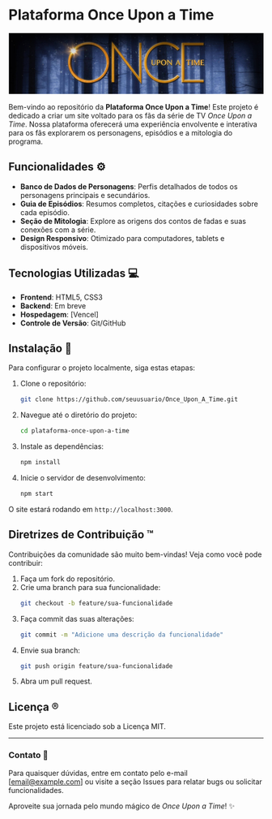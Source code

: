 # Plataforma Once Upon a Time

![Imagem Ilustrativa - Cabeçalho](/img/corte%20onceuponatime.png)

Bem-vindo ao repositório da **Plataforma Once Upon a Time**! Este projeto é dedicado a criar um site voltado para os fãs da série de TV *Once Upon a Time*. Nossa plataforma oferecerá uma experiência envolvente e interativa para os fãs explorarem os personagens, episódios e a mitologia do programa.

## Funcionalidades ⚙️

- **Banco de Dados de Personagens**: Perfis detalhados de todos os personagens principais e secundários.
- **Guia de Episódios**: Resumos completos, citações e curiosidades sobre cada episódio.
- **Seção de Mitologia**: Explore as origens dos contos de fadas e suas conexões com a série.
- **Design Responsivo**: Otimizado para computadores, tablets e dispositivos móveis.

## Tecnologias Utilizadas 💻


- **Frontend**: HTML5, CSS3
- **Backend**: Em breve
- **Hospedagem**: [Vencel]
- **Controle de Versão**: Git/GitHub

## Instalação 🔗


Para configurar o projeto localmente, siga estas etapas:

1. Clone o repositório:
   ```bash
   git clone https://github.com/seuusuario/Once_Upon_A_Time.git
   ```

2. Navegue até o diretório do projeto:
   ```bash
   cd plataforma-once-upon-a-time
   ```

3. Instale as dependências:
   ```bash
   npm install
   ```

4. Inicie o servidor de desenvolvimento:
   ```bash
   npm start
   ```

O site estará rodando em `http://localhost:3000`.

## Diretrizes de Contribuição ™️


Contribuições da comunidade são muito bem-vindas! Veja como você pode contribuir:

1. Faça um fork do repositório.
2. Crie uma branch para sua funcionalidade:
   ```bash
   git checkout -b feature/sua-funcionalidade
   ```
3. Faça commit das suas alterações:
   ```bash
   git commit -m "Adicione uma descrição da funcionalidade"
   ```
4. Envie sua branch:
   ```bash
   git push origin feature/sua-funcionalidade
   ```
5. Abra um pull request.


## Licença ®️

Este projeto está licenciado sob a Licença MIT. 

---

### Contato 👤


Para quaisquer dúvidas, entre em contato pelo e-mail [email@example.com] ou visite a seção Issues para relatar bugs ou solicitar funcionalidades.

Aproveite sua jornada pelo mundo mágico de *Once Upon a Time*! ✨
